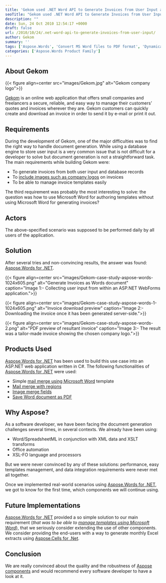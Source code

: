 ```yaml
---
title: 'Gekom used .NET Word API to Generate Invoices from User Input and Word template'
seoTitle: "Gekom used .NET Word API to Generate Invoices from User Input and Word template"
description: ""
date: Sun, 24 Oct 2010 12:54:17 +0000
draft: false
url: /2010/10/24/.net-word-api-to-generate-invoices-from-user-input/
author: Gekom
summary: ''
tags: ['Aspose.Words', 'Convert MS Word files to PDF format', 'Dynamically render custom data into Word template', 'Generate dynamic Word documents based on template', 'Image Merge Fields in Word document', 'Insert custom company logo into Word document', 'Mail Merge in MS Word files', 'Success Stories', 'mail merge with regions']
categories: ['Aspose.Words Product Family']
---
```


## About Gekom



{{< figure align=center src="images/Gekom.jpg" alt="Gekom company logo">}}


[Gekom][1] is an online web application that offers small companies and freelancers a secure, reliable, and easy way to manage their customers’ quotes and invoices wherever they are. Gekom customers can quickly create and download an invoice in order to send it by e-mail or print it out.

## Requirements

During the development of Gekom, one of the major difficulties was to find the right way to handle document generation. While using a database engine to store user input is a very common issue that is not difficult for a developer to solve but document generation is not a straightforward task. The main requirements while building Gekom were:

*   To generate invoices from both user input and database records
*   To [include images such as company logos][2] on invoices
*   To be able to manage invoice templates easily

The third requirement was probably the most interesting to solve: the question was how to use Microsoft Word for authoring templates without using Microsoft Word for generating invoices?

## Actors

The above-specified scenario was supposed to be performed daily by all users of the application.

## Solution

After several tries and non-convincing results, the answer was found: [Aspose.Words for .NET][3].



{{< figure align=center src="images/Gekom-case-study-aspose-words-1024x605.png" alt="Generate Invoices as Words document" caption="Image 1:- Collecting user input from within an ASP.NET WebForms application.">}}




{{< figure align=center src="images/Gekom-case-study-aspose-words-1-1024x605.png" alt="Invoice download preview" caption="Image 2:- Downloading the invoice once it has been generated server-side.">}}




{{< figure align=center src="images/Gekom-case-study-aspose-words-2.png" alt="PDF preview of resultant invoice" caption="Image 3:- The result was a tailor-made invoice showing the chosen company logo.">}}


## Products Used

[Aspose.Words for .NET][4] has been used to build this use case into an ASP.NET web application written in C#. The following functionalities of [Aspose.Words for .NET][5] were used:

*   Simple [mail merge using Microsoft Word][6] template
*   [Mail merge with regions][7]
*   [Image merge fields][8]
*   [Save Word document as PDF][9]

## Why Aspose?

As a software developer, we have been facing the document generation challenges several times, in several contexts. We already have been using:

*   Word/SpreadsheetML in conjunction with XML data and XSLT transforms
*   Office automation
*   XSL-FO language and processors  
    

But we were never convinced by any of these solutions: performance, easy templates management, and data integration requirements were never met all together.

Once we implemented real-world scenarios using [Aspose.Words for .NET][10], we got to know for the first time, which components we will continue using.

## Future Implementations

[Aspose.Words for .NET][11] provided a so simple solution to our main requirement (_that was to be able to [manage templates using Microsoft Word][12]_), that we seriously consider extending the use of other components. We consider providing the end-users with a way to generate monthly Excel extracts using [Aspose.Cells for .Net][13].

## Conclusion

We are really convinced about the quality and the robustness of [Aspose components][14] and would recommend every software developer to have a look at it.




[1]: https://www.Gekom.cz/
[2]: https://docs.aspose.com/display/wordsnet/Working+with+Images
[3]: https://products.aspose.com/words/net
[4]: https://products.aspose.com/words/net
[5]: https://products.aspose.com/words/net
[6]: https://docs.aspose.com/display/wordsnet/Mail+Merge+and+Reporting
[7]: https://docs.aspose.com/display/wordsnet/How+to+Use+Nested+Mail+Merge+Regions
[8]: https://docs.aspose.com/display/wordsnet/Working+with+Images
[9]: https://docs.aspose.com/display/wordsnet/Converting+a+Word+document+to+PDF
[10]: https://products.aspose.com/words/net
[11]: https://products.aspose.com/words/net
[12]: https://docs.aspose.com/display/wordsnet/Loading%2C+Saving+and+Converting
[13]: https://products.aspose.com/cells/net
[14]: https://products.aspose.com/




